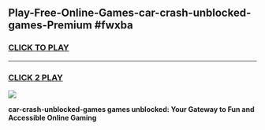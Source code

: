 
## Play-Free-Online-Games-car-crash-unblocked-games-Premium #fwxba
<h3>
<a href="https://premium.freeplayer.one?title=car-crash-unblocked-games&ref=8M">CLICK TO PLAY</a></h3>
<hr>

<h3>
<a href="https://premium.freeplayer.one?title=car-crash-unblocked-games&ref=8M">CLICK 2 PLAY</a>
  
</h3>

<a href="https://premium.freeplayer.one?title=car-crash-unblocked-games&ref=8M"><img src="https://clearcache.store/games.png"></a>


**car-crash-unblocked-games games unblocked: Your Gateway to Fun and Accessible Online Gaming**
